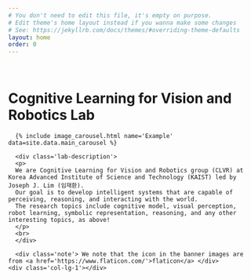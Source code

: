 ```yaml
---
# You don't need to edit this file, it's empty on purpose.
# Edit theme's home layout instead if you wanna make some changes
# See: https://jekyllrb.com/docs/themes/#overriding-theme-defaults
layout: home
order: 0
---
```


<div class='container'>
  <div class='row'>
    <div class='col-lg-1'></div>
    <div class='col-lg-10'>
      <br>
	<h1><div class='lab-name-h1'> <b>Cognitive Learning for Vision and Robotics Lab </b></div></h1>

      {% include image_carousel.html name='Example' data=site.data.main_carousel %}

      <div class='lab-description'>
      <p>
      We are Cognitive Learning for Vision and Robotics group (CLVR) at Korea Advanced Institute of Science and Technology (KAIST) led by Joseph J. Lim (임재환).
      Our goal is to develop intelligent systems that are capable of perceiving, reasoning, and interacting with the world.
      The research topics include cognitive model, visual perception, robot learning, symbolic representation, reasoning, and any other interesting topics, as above!
      </p>
      <br>
      </div>

      <div class='note'> We note that the icon in the banner images are from <a href='https://www.flaticon.com/'>flaticon</a> </div>
    <div class='col-lg-1'></div>
  </div>
</div>
